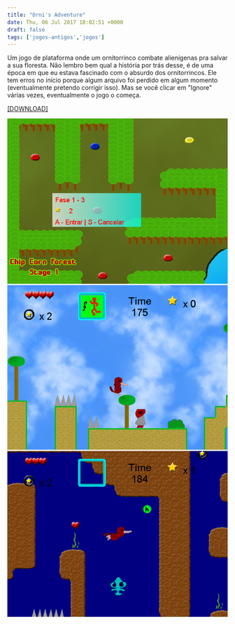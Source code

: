 ```yaml
---
title: "Orni's Adventure"
date: Thu, 06 Jul 2017 18:02:51 +0000
draft: false
tags: ['jogos-antigos','jogos']
---
```


Um jogo de plataforma onde um ornitorrinco combate alienígenas pra salvar a sua floresta. Não lembro bem qual a história por trás desse, é de uma época em que eu estava fascinado com o absurdo dos ornitorrincos. Ele tem erros no início porque algum arquivo foi perdido em algum momento (eventualmente pretendo corrigir isso). Mas se você clicar em "Ignore" várias vezes, eventualmente o jogo o começa.

[\[DOWNLOAD\]](https://www.dropbox.com/s/eprunevplmtkkg6/Orni%27s%20Adventure.rar?dl=0)

![Game screenshot 1](pic1.png)
![Game screenshot 2](pic2.png)
![Game screenshot 3](pic3.png)